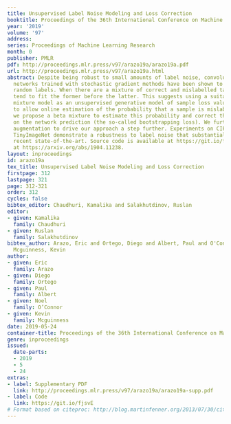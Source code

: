 ```yaml
---
title: Unsupervised Label Noise Modeling and Loss Correction
booktitle: Proceedings of the 36th International Conference on Machine Learning
year: '2019'
volume: '97'
address: 
series: Proceedings of Machine Learning Research
month: 0
publisher: PMLR
pdf: http://proceedings.mlr.press/v97/arazo19a/arazo19a.pdf
url: http://proceedings.mlr.press/v97/arazo19a.html
abstract: Despite being robust to small amounts of label noise, convolutional neural
  networks trained with stochastic gradient methods have been shown to easily fit
  random labels. When there are a mixture of correct and mislabelled targets, networks
  tend to fit the former before the latter. This suggests using a suitable two-component
  mixture model as an unsupervised generative model of sample loss values during training
  to allow online estimation of the probability that a sample is mislabelled. Specifically,
  we propose a beta mixture to estimate this probability and correct the loss by relying
  on the network prediction (the so-called bootstrapping loss). We further adapt mixup
  augmentation to drive our approach a step further. Experiments on CIFAR-10/100 and
  TinyImageNet demonstrate a robustness to label noise that substantially outperforms
  recent state-of-the-art. Source code is available at https://git.io/fjsvE and Appendix
  at https://arxiv.org/abs/1904.11238.
layout: inproceedings
id: arazo19a
tex_title: Unsupervised Label Noise Modeling and Loss Correction
firstpage: 312
lastpage: 321
page: 312-321
order: 312
cycles: false
bibtex_editor: Chaudhuri, Kamalika and Salakhutdinov, Ruslan
editor:
- given: Kamalika
  family: Chaudhuri
- given: Ruslan
  family: Salakhutdinov
bibtex_author: Arazo, Eric and Ortego, Diego and Albert, Paul and O'Connor, Noel and
  Mcguinness, Kevin
author:
- given: Eric
  family: Arazo
- given: Diego
  family: Ortego
- given: Paul
  family: Albert
- given: Noel
  family: O’Connor
- given: Kevin
  family: Mcguinness
date: 2019-05-24
container-title: Proceedings of the 36th International Conference on Machine Learning
genre: inproceedings
issued:
  date-parts:
  - 2019
  - 5
  - 24
extras:
- label: Supplementary PDF
  link: http://proceedings.mlr.press/v97/arazo19a/arazo19a-supp.pdf
- label: Code
  link: https://git.io/fjsvE
# Format based on citeproc: http://blog.martinfenner.org/2013/07/30/citeproc-yaml-for-bibliographies/
---
```

